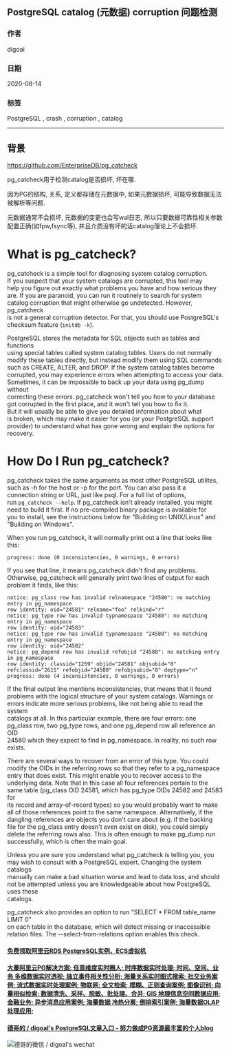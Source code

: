 ## PostgreSQL catalog (元数据) corruption 问题检测        
            
### 作者            
digoal            
            
### 日期            
2020-08-14            
            
### 标签            
PostgreSQL , crash , corruption , catalog         
            
----            
            
## 背景           
https://github.com/EnterpriseDB/pg_catcheck        
        
pg_catcheck用于检测catalog是否损坏, 坏在哪.        
        
因为PG的结构, 关系, 定义都存储在元数据中, 如果元数据损坏, 可能导致数据无法被解析等问题.         
    
元数据通常不会损坏, 元数据的变更也会写wal日志, 所以只要数据可靠性相关参数配置正确(如fpw,fsync等), 并且介质没有坏的话catalog理论上不会损坏.      
        
What is pg_catcheck?        
====================        
        
pg_catcheck is a simple tool for diagnosing system catalog corruption.        
If you suspect that your system catalogs are corrupted, this tool may        
help you figure out exactly what problems you have and how serious they        
are.  If you are paranoid, you can run it routinely to search for system        
catalog corruption that might otherwise go undetected.  However, pg_catcheck        
is not a general corruption detector.  For that, you should use PostgreSQL's        
checksum feature (`initdb -k`).        
        
PostgreSQL stores the metadata for SQL objects such as tables and functions        
using special tables called system catalog tables.  Users do not normally        
modify these tables directly, but instead modify them using SQL commands        
such as CREATE, ALTER, and DROP.  If the system catalog tables become        
corrupted, you may experience errors when attempting to access your data.        
Sometimes, it can be impossible to back up your data using pg_dump without        
correcting these errors.  pg_catcheck won't tell you how to your database        
got corrupted in the first place, and it won't tell you how to fix it.        
But it will usually be able to give you detailed information about what        
is broken, which may make it easier for you (or your PostgreSQL support        
provider) to understand what has gone wrong and explain the options for        
recovery.        
        
How Do I Run pg_catcheck?        
=========================        
        
pg_catcheck takes the same arguments as most other PostgreSQL utilites,        
such as -h for the host or -p for the port.  You can also pass it a        
connection string or URL, just like psql.  For a full list of options,        
run `pg_catcheck --help`.  If pg_catcheck isn't already installed, you might        
need to build it first.  If no pre-compiled binary package is available for        
you to install, see the instructions below for "Building on UNIX/Linux" and        
"Building on Windows".        
        
When you run pg_catcheck, it will normally print out a line that looks like        
this:        
        
	progress: done (0 inconsistencies, 0 warnings, 0 errors)        
        
If you see that line, it means pg_catcheck didn't find any problems.        
Otherwise, pg_catcheck will generally print two lines of output for each        
problem it finds, like this:        
        
	notice: pg_class row has invalid relnamespace "24580": no matching entry in pg_namespace        
	row identity: oid="24581" relname="foo" relkind="r"        
	notice: pg_type row has invalid typnamespace "24580": no matching entry in pg_namespace        
	row identity: oid="24583"        
	notice: pg_type row has invalid typnamespace "24580": no matching entry in pg_namespace        
	row identity: oid="24582"        
	notice: pg_depend row has invalid refobjid "24580": no matching entry in pg_namespace        
	row identity: classid="1259" objid="24581" objsubid="0" refclassid="2615" refobjid="24580" refobjsubid="0" deptype="n"        
	progress: done (4 inconsistencies, 0 warnings, 0 errors)        
        
If the final output line mentions inconsistencies, that means that it found        
problems with the logical structure of your system catalogs.  Warnings or        
errors indicate more serious problems, like not being able to read the system        
catalogs at all.  In this particular example, there are four errors: one        
pg_class row, two pg_type rows, and one pg_depend row all reference an OID        
24580 which they expect to find in pg_namespace.  In reality, no such row        
exists.        
        
There are several ways to recover from an error of this type.  You could        
modify the OIDs in the referring rows so that they refer to a pg_namespace        
entry that does exist.  This might enable you to recover access to the        
underlying data.  Note that in this case all four references pertain to the        
same table (pg_class OID 24581, which has pg_type OIDs 24582 and 24583 for        
its record and array-of-record types) so you would probably want to make        
all of those references point to the same namespace.  Alternatively, if the        
dangling references are objects you don't care about (e.g. if the backing        
file for the pg_class entry doesn't even exist on disk), you could simply        
delete the referring rows also.  This is often enough to make pg_dump run        
successfully, which is often the main goal.        
        
Unless you are sure you understand what pg_catcheck is telling you, you        
may wish to consult with a PostgreSQL expert.  Changing the system catalogs        
manually can make a bad situation worse and lead to data loss, and should        
not be attempted unless you are knowledgeable about how PostgreSQL uses these        
catalogs.        
        
pg_catcheck also provides an option to run "SELECT * FROM table_name LIMIT 0"        
on each table in the database, which will detect missing or inaccessible        
relation files. The --select-from-relations option enables this check.        
    
  
#### [免费领取阿里云RDS PostgreSQL实例、ECS虚拟机](https://www.aliyun.com/database/postgresqlactivity "57258f76c37864c6e6d23383d05714ea")
  
  
#### [大量阿里云PG解决方案: 任意维度实时圈人; 时序数据实时处理; 时间、空间、业务 多维数据实时透视; 独立事件相关性分析; 海量关系实时图式搜索; 社交业务案例; 流式数据实时处理案例; 物联网; 全文检索; 模糊、正则查询案例; 图像识别; 向量相似检索; 数据清洗、采样、脱敏、批处理、合并; GIS 地理信息空间数据应用; 金融业务; 异步消息应用案例; 海量数据 冷热分离; 倒排索引案例; 海量数据OLAP处理应用;](https://yq.aliyun.com/topic/118 "40cff096e9ed7122c512b35d8561d9c8")
  
  
#### [德哥的 / digoal's PostgreSQL文章入口 - 努力做成PG资源最丰富的个人blog](https://github.com/digoal/blog/blob/master/README.md "22709685feb7cab07d30f30387f0a9ae")
  
  
![德哥的微信 / digoal's wechat](../pic/digoal_weixin.jpg "f7ad92eeba24523fd47a6e1a0e691b59")
  
